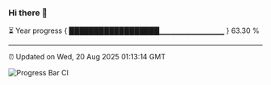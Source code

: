 ### Hi there 👋

⏳ Year progress { ██████████████████▁▁▁▁▁▁▁▁▁▁▁▁ } 63.30 %

---

⏰ Updated on Wed, 20 Aug 2025 01:13:14 GMT

![Progress Bar CI](https://github.com/liununu/liununu/workflows/Progress%20Bar%20CI/badge.svg)
